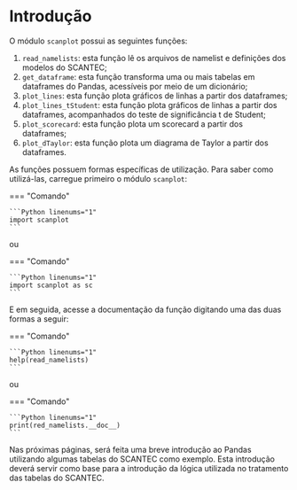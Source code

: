 # Introdução

O módulo `scanplot` possui as seguintes funções:

1. `read_namelists`: esta função lê os arquivos de namelist e definições dos modelos do SCANTEC;
2. `get_dataframe`: esta função transforma uma ou mais tabelas em dataframes do Pandas, acessíveis por meio de um dicionário;
3. `plot_lines`: esta função plota gráficos de linhas a partir dos dataframes;
4. `plot_lines_tStudent`: esta função plota gráficos de linhas a partir dos dataframes, acompanhados do teste de significância t de Student;
5. `plot_scorecard`: esta função plota um scorecard a partir dos dataframes;
6. `plot_dTaylor`: esta função plota um diagrama de Taylor a partir dos dataframes.

As funções possuem formas específicas de utilização. Para saber como utilizá-las, carregue primeiro o módulo `scanplot`:

=== "Comando"

    ```Python linenums="1"
    import scanplot
    ```

ou 

=== "Comando"

    ```Python linenums="1"
    import scanplot as sc
    ```

E em seguida, acesse a documentação da função digitando uma das duas formas a seguir:

=== "Comando"

    ```Python linenums="1"
    help(read_namelists)
    ```

ou

=== "Comando"

    ```Python linenums="1"
    print(red_namelists.__doc__)
    ```

Nas próximas páginas, será feita uma breve introdução ao Pandas utilizando algumas tabelas do SCANTEC como exemplo. Esta introdução deverá servir como base para a introdução da lógica utilizada no tratamento das tabelas do SCANTEC.
